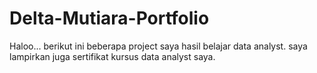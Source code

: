 # Delta-Mutiara-Portfolio
Haloo... berikut ini beberapa project saya hasil belajar data analyst. saya lampirkan juga sertifikat kursus data analyst saya.
